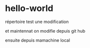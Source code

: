 # hello-world
répertoire test
une modification


et maintennat on modifie depuis git hub


ensuite depuis mamachine local

